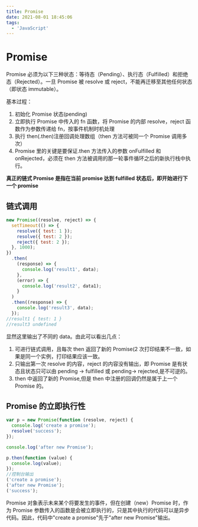 ```yaml
---
title: Promise
date: 2021-08-01 18:45:06
tags:
  - 'JavaScript'
---
```


# Promise

Promise 必须为以下三种状态：等待态（Pending）、执行态（Fulfilled）和拒绝态（Rejected）。一旦 Promise 被 resolve 或 reject，不能再迁移至其他任何状态（即状态 immutable）。

基本过程：

1. 初始化 Promise 状态(pending)
2. 立即执行 Promise 中传入的 fn 函数，将 Promise 的内部 resolve，reject 函数作为参数传递给 fn，按事件机制时机处理
3. 执行 then(.then)注册回调处理数组（then 方法可被同一个 Promise 调用多次）
4. Promise 里的关键是要保证.then 方法传入的参数 onFulfilled 和 onRejected，必须在 then 方法被调用的那一轮事件循环之后的新执行栈中执行。

**真正的链式 Promise 是指在当前 promise 达到 fulfilled 状态后，即开始进行下一个 promise**

## 链式调用

```javascript
new Promise((resolve, reject) => {
  setTimeout(() => {
    resolve({ test: 1 });
    resolve({ test: 2 });
    reject({ test: 2 });
  }, 1000);
})
  .then(
    (response) => {
      console.log('result1', data);
    },
    (error) => {
      console.log('result2', data1);
    }
  )
  .then((response) => {
    console.log('result3', data);
  });
//result1 { test: 1 }
//result3 undefined
```

显然这里输出了不同的 data。由此可以看出几点：

1. 可进行链式调用，且每次 then 返回了新的 Promise(2 次打印结果不一致，如果是同一个实例，打印结果应该一致。
2. 只输出第一次 resolve 的内容，reject 的内容没有输出，即 Promise 是有状态且状态只可以由 pending -> fulfilled 或 pending-> rejected,是不可逆的。
3. then 中返回了新的 Promise,但是 then 中注册的回调仍然是属于上一个 Promise 的。

## Promise 的立即执行性

```javascript
var p = new Promise(function (resolve, reject) {
  console.log('create a promise');
  resolve('success');
});

console.log('after new Promise');

p.then(function (value) {
  console.log(value);
});
//控制台输出
('create a promise');
('after new Promise');
('success');
```

Promise 对象表示未来某个将要发生的事件，但在创建（new）Promise 时，作为 Promise 参数传入的函数是会被立即执行的，只是其中执行的代码可以是异步代码。因此，代码中"create a promise"先于"after new Promise"输出。
